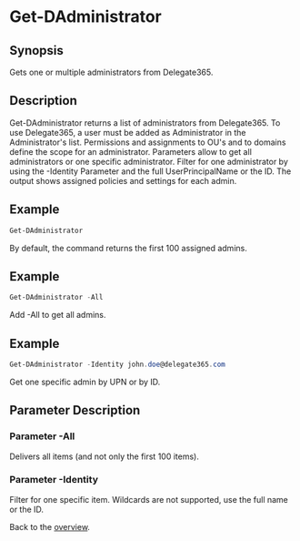 # Get-DAdministrator

## Synopsis
Gets one or multiple administrators from Delegate365.

## Description
Get-DAdministrator returns a list of administrators from Delegate365.
To use Delegate365, a user must be added as Administrator in the Administrator's list.
Permissions and assignments to OU's and to domains define the scope for an administrator.
Parameters allow to get all administrators or one specific administrator. 
Filter for one administrator by using the -Identity Parameter and the full UserPrincipalName or the ID.
The output shows assigned policies and settings for each admin.

## Example
```powershell
Get-DAdministrator
```
By default, the command returns the first 100 assigned admins.

## Example
```powershell
Get-DAdministrator -All
```
Add -All to get all admins.

## Example
```powershell
Get-DAdministrator -Identity john.doe@delegate365.com
```
Get one specific admin by UPN or by ID.

## Parameter Description
### Parameter -All
Delivers all items (and not only the first 100 items).
### Parameter -Identity
Filter for one specific item. Wildcards are not supported, use the full name or the ID.
 
Back to the [overview](https://github.com/delegate365/PowerShell).
